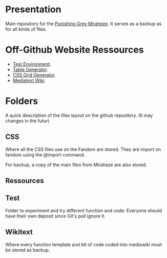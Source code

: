 # Presentation
Main repository for the [Punishing Grey Miraheze](). It serves as a backup as for all kinds of files.

# Off-Github Website Ressources
- [Test Environment](https://codesandbox.io/dashboard/home?workspace=30174fa7-6dfb-487f-80bf-ffe8a3fd1e27).
- [Table Generator](https://www.tablesgenerator.com/mediawiki_tables).
- [CSS Grid Generator](https://grid.layoutit.com/).
- [Mediatext Wiki]().

# Folders 
A quick description of the files layout on the github repository.
(It may changes in the futur)
## CSS
Where all the CSS files use on the Fandom are stored. They are import on fandom using the @import command.

For backup, a copy of the main files from Miraheze are also stored.  

## Ressources


## Test
Folder to experiment and try different function and code. Everyone should have their own deposit since Git's pull ignore it.


## Wikitext
Where every function template and bit of code coded into mediawiki must be stored as backup.
